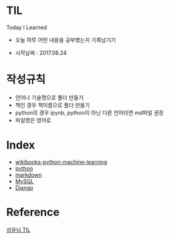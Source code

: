 # TIL
Today I Learned

* 오늘 하루 어떤 내용을 공부했는지 기록남기기

* 시작날짜 : 2017.08.24

# 작성규칙
* 언어나 기술명으로 폴더 만들기
* 책인 경우 책이름으로 폴더 만들기
* python의 경우 ipynb, python이 아닌 다른 언어라면 md파일 권장
* 파일명은 영어로

# Index

* [wikibooks-python-machine-learning](https://github.com/ForwardYH/TIL/tree/master/wikibooks%20-%20python-machine-learning)
* [python](https://github.com/ForwardYH/TIL/tree/master/python)
* [markdown](https://github.com/ForwardYH/TIL/tree/master/markdown)
* [MySQL](https://github.com/ForwardYH/TIL/tree/master/MySQL)
* [Django](https://github.com/ForwardYH/TIL/tree/master/Django)

# Reference
[성윤님 TIL](https://github.com/zzsza/TIL)
